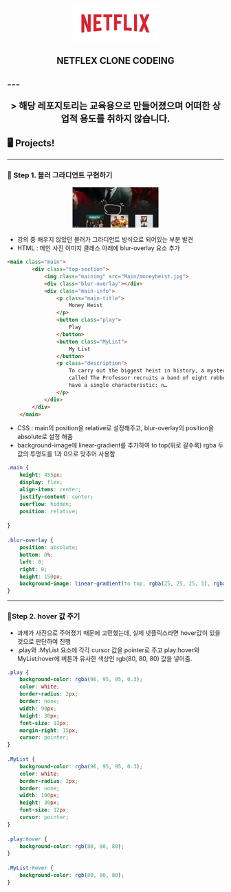 
<p align="middle">
    <img width="200px"; src="./icons/Netflix_Logo_PMS.png">
</p>

<h2 align='middle'> NETFLEX CLONE CODEING <h2>
---
<p align="middle"> 
> 해당 레포지토리는 교육용으로 만들어졌으며 어떠한 상업적 용도를 취하지 않습니다.
</p>

## 🖥️ Projects!

---
### 🥇 Step 1. 블러 그라디언트 구현하기

<p align="middle">
    <img width="200px"; src="./Step1.png">
</p>

- 강의 중 배우지 않았던 블러가 그라디언트 방식으로 되어있는 부분 발견
- HTML : 메인 사진 이미지 클래스 아래에 blur-overlay 요소 추가
```html
<main class="main">
        <div class="top-section">
            <img class="mainimg" src="Main/moneyheist.jpg">
            <div class="blur-overlay"></div>
            <div class="main-info">
                <p class="main-title">
                    Money Heist
                </p>
                <button class="play">
                    Play
                </button>
                <button class="MyList">
                    My List
                </button>
                <p class="description">
                    To carry out the biggest heist in history, a mysterious man<br>
                    called The Professor recruits a band of eight robbers who<br>
                    have a single characteristic: n…
                </p>
            </div>
        </div>
    </main>
```
- CSS : main의 position을 relative로 설정해주고, blur-overlay의 position을 absolute로 설정 해줌
- background-image에 linear-gradient를 추가하여 to top(위로 갈수록) rgba 두 값의 투명도를 1과 0으로 맞추어 사용함

```css
.main {
    height: 455px;
    display: flex;
    align-items: center;
    justify-content: center;
    overflow: hidden;
    position: relative;

}

.blur-overlay {
    position: absolute;
    bottom: 0%;
    left: 0;
    right: 0;
    height: 150px;
    background-image: linear-gradient(to top, rgba(25, 25, 25, 1), rgba(25, 25, 25, 0));
}
```

---
### 🥈Step 2. hover 값 주기

- 과제가 사진으로 주어졌기 때문에 고민했는데, 실제 넷플릭스라면 hover값이 있을 것으로 판단하여 진행
- .play와 .MyList 요소에 각각 cursor 값을 pointer로 주고 play:hover와 MyList:hover에 버튼과 유사한 색상인 rgb(80, 80, 80) 값을 넣어줌.

```css
.play {
    background-color: rgba(96, 95, 95, 0.3);
    color: white;
    border-radius: 2px;
    border: none;
    width: 90px;
    height: 30px;
    font-size: 12px;
    margin-right: 15px;
    cursor: pointer;
}

.MyList {
    background-color: rgba(96, 95, 95, 0.3);
    color: white;
    border-radius: 2px;
    border: none;
    width: 100px;
    height: 30px;
    font-size: 12px;
    cursor: pointer;
}

.play:hover {
    background-color: rgb(80, 80, 80);
}

.MyList:hover {
    background-color: rgb(80, 80, 80);
}
```